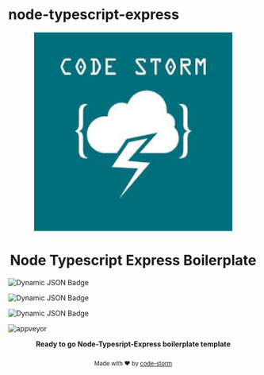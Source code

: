 # node-typescript-express

<p align="center">
  <img src="./code-storm-image.jpeg" alt="code-storm" width="400" />
</p>

<h1 align="center">Node Typescript Express Boilerplate</h1>

<p align="center">

  ![Dynamic JSON Badge](https://img.shields.io/badge/dynamic/json?url=https%3A%2F%2Fraw.githubusercontent.com%2Fcode-storm%2Fnode-typescript-express%2Frefs%2Fheads%2Fmaster%2Fpackage.json&query=%24.dependencies.express&label=express)

  ![Dynamic JSON Badge](https://img.shields.io/badge/dynamic/json?url=https%3A%2F%2Fraw.githubusercontent.com%2Fcode-storm%2Fnode-typescript-express%2Frefs%2Fheads%2Fmaster%2Fpackage.json&query=%24.devDependencies.typescript&label=typescript)

![Dynamic JSON Badge](https://img.shields.io/badge/dynamic/json?url=https%3A%2F%2Fraw.githubusercontent.com%2Fcode-storm%2Fnode-typescript-express%2Frefs%2Fheads%2Fmaster%2Fpackage.json&query=%24.devDependencies.eslint&label=eslint)


<img src="https://ci.appveyor.com/api/projects/status/49cm972vsgro9xwf?svg=true" alt="appveyor" />
  
</p>

<p align="center">
  <b>Ready to go Node-Typesript-Express boilerplate template</b></br>
  </br>
  <sub>Made with ❤️ by <a href="https://github.com/code-storm">code-storm</a></sub>
</p>

<br />
